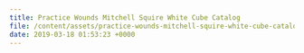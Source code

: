 ```yaml
---
title: Practice Wounds Mitchell Squire White Cube Catalog
file: /content/assets/practice-wounds-mitchell-squire-white-cube-catalog.pdf
date: 2019-03-18 01:53:23 +0000
---
```

